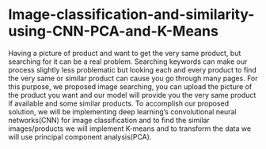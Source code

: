# Image-classification-and-similarity-using-CNN-PCA-and-K-Means
Having a picture of product and want to get the very same product, but searching for it can be a real problem. Searching keywords can make our process slightly less problematic but looking each and every product to find the very same or similar product can cause you go through many pages. For this purpose, we proposed image searching, you can upload the picture of the product you want and our model will provide you the very same product if available and some similar products. To accomplish our proposed solution, we will be implementing deep learning’s convolutional neural networks(CNN) for image classification and to find the similar images/products we will implement K-means and to transform the data we will use principal component analysis(PCA).

